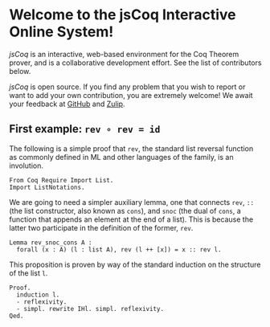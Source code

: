# Welcome to the jsCoq Interactive Online System!

*jsCoq* is an interactive, web-based environment for the Coq Theorem prover, and is a collaborative development effort. See the list of contributors below.

*jsCoq* is open source. If you find any problem that you wish to report or want to add your own contribution, you are extremely welcome! We await your feedback at [GitHub](https://github.com/jscoq/jscoq) and [Zulip](https://https://coq.zulipchat.com/#narrow/stream/256336-jsCoq).

## First example: `rev ∘ rev = id`

The following is a simple proof that `rev`, the standard list reversal function as commonly defined in ML and other languages of the family, is an involution.

```coq
From Coq Require Import List.
Import ListNotations.
```

We are going to need a simpler auxiliary lemma, one that connects `rev`, `::` (the list constructor, also known as `cons`), and `snoc` (the dual of `cons`, a function that appends an element at the end of a list). This is because the latter two participate in the definition of the former, `rev`.

```coq
Lemma rev_snoc_cons A :
  forall (x : A) (l : list A), rev (l ++ [x]) = x :: rev l.
```

This proposition is proven by way of the standard induction on the structure of the list `l`.

```coq
Proof.
  induction l.
  - reflexivity.
  - simpl. rewrite IHl. simpl. reflexivity.
Qed.
```